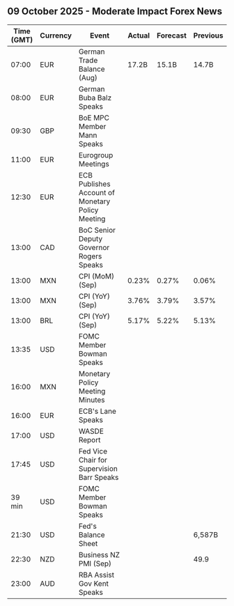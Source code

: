 ## 09 October 2025 - Moderate Impact Forex News

| Time (GMT) | Currency | Event | Actual | Forecast | Previous |
|------|----------|-------|--------|----------|----------|
| 07:00 | EUR | German Trade Balance (Aug) | 17.2B | 15.1B | 14.7B |
| 08:00 | EUR | German Buba Balz Speaks |  |  |  |
| 09:30 | GBP | BoE MPC Member Mann Speaks |  |  |  |
| 11:00 | EUR | Eurogroup Meetings |  |  |  |
| 12:30 | EUR | ECB Publishes Account of Monetary Policy Meeting |  |  |  |
| 13:00 | CAD | BoC Senior Deputy Governor Rogers Speaks |  |  |  |
| 13:00 | MXN | CPI (MoM) (Sep) | 0.23% | 0.27% | 0.06% |
| 13:00 | MXN | CPI (YoY) (Sep) | 3.76% | 3.79% | 3.57% |
| 13:00 | BRL | CPI (YoY) (Sep) | 5.17% | 5.22% | 5.13% |
| 13:35 | USD | FOMC Member Bowman Speaks |  |  |  |
| 16:00 | MXN | Monetary Policy Meeting Minutes |  |  |  |
| 16:00 | EUR | ECB's Lane Speaks |  |  |  |
| 17:00 | USD | WASDE Report |  |  |  |
| 17:45 | USD | Fed Vice Chair for Supervision Barr Speaks |  |  |  |
| 39 min | USD | FOMC Member Bowman Speaks |  |  |  |
| 21:30 | USD | Fed's Balance Sheet |  |  | 6,587B |
| 22:30 | NZD | Business NZ PMI (Sep) |  |  | 49.9 |
| 23:00 | AUD | RBA Assist Gov Kent Speaks |  |  |  |
